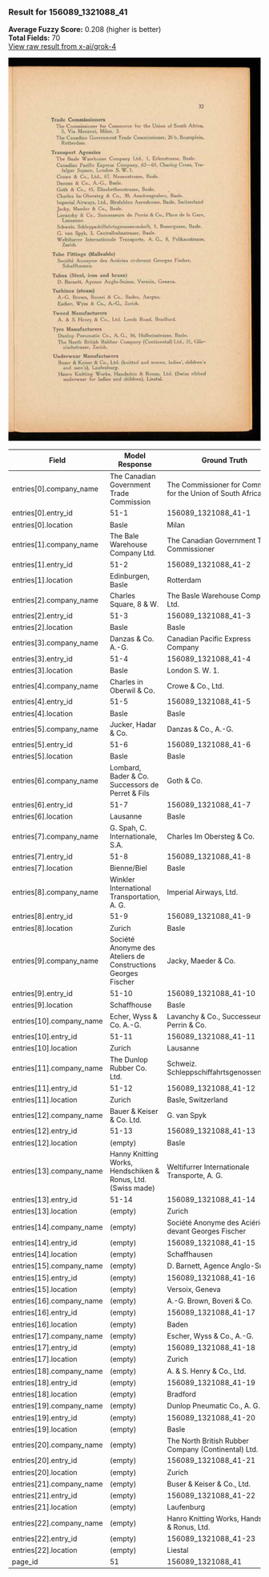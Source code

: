 ### Result for 156089_1321088_41
**Average Fuzzy Score:** 0.208 (higher is better)<br>
**Total Fields:** 70<br>
[View raw result from x-ai/grok-4](https://github.com/RISE-UNIBAS/humanities_data_benchmark/blob/main/results/2025-10-28/T0401/request_T0401_156089_1321088_41.json)

<img src="https://github.com/RISE-UNIBAS/humanities_data_benchmark/blob/main/benchmarks/company_lists/images/156089_1321088_41.jpg?raw=true" alt="156089_1321088_41" width="600px">

| Field | Model Response | Ground Truth | Fuzzy Score | Match |
|-------|----------------|--------------|-------------|-------|
| entries[0].company_name | The Canadian Government Trade Commission | The Commissioner for Commerce for the Union of South Africa | 0.384 | ❌ |
| entries[0].entry_id | 51-1 | 156089_1321088_41-1 | 0.348 | ❌ |
| entries[0].location | Basle | Milan | 0.200 | ❌ |
| entries[1].company_name | The Bale Warehouse Company Ltd. | The Canadian Government Trade Commissioner | 0.384 | ❌ |
| entries[1].entry_id | 51-2 | 156089_1321088_41-2 | 0.348 | ❌ |
| entries[1].location | Edinburgen, Basle | Rotterdam | 0.154 | ❌ |
| entries[2].company_name | Charles Square, 8 & W. | The Basle Warehouse Company Ltd. | 0.407 | ❌ |
| entries[2].entry_id | 51-3 | 156089_1321088_41-3 | 0.348 | ❌ |
| entries[2].location | Basle | Basle | 1.000 | ✅ |
| entries[3].company_name | Danzas & Co. A.-G. | Canadian Pacific Express Company | 0.280 | ❌ |
| entries[3].entry_id | 51-4 | 156089_1321088_41-4 | 0.348 | ❌ |
| entries[3].location | Basle | London S. W. 1. | 0.000 | ❌ |
| entries[4].company_name | Charles in Oberwil & Co. | Crowe & Co., Ltd. | 0.439 | ❌ |
| entries[4].entry_id | 51-5 | 156089_1321088_41-5 | 0.348 | ❌ |
| entries[4].location | Basle | Basle | 1.000 | ✅ |
| entries[5].company_name | Jucker, Hadar & Co. | Danzas & Co., A.-G. | 0.421 | ❌ |
| entries[5].entry_id | 51-6 | 156089_1321088_41-6 | 0.348 | ❌ |
| entries[5].location | Basle | Basle | 1.000 | ✅ |
| entries[6].company_name | Lombard, Bader & Co. Successors de Perret & Fils | Goth & Co. | 0.241 | ❌ |
| entries[6].entry_id | 51-7 | 156089_1321088_41-7 | 0.348 | ❌ |
| entries[6].location | Lausanne | Basle | 0.462 | ❌ |
| entries[7].company_name | G. Spah, C. Internationale, S.A. | Charles Im Obersteg & Co. | 0.316 | ❌ |
| entries[7].entry_id | 51-8 | 156089_1321088_41-8 | 0.348 | ❌ |
| entries[7].location | Bienne/Biel | Basle | 0.250 | ❌ |
| entries[8].company_name | Winkler International Transportation, A. G. | Imperial Airways, Ltd. | 0.400 | ❌ |
| entries[8].entry_id | 51-9 | 156089_1321088_41-9 | 0.348 | ❌ |
| entries[8].location | Zurich | Basle | 0.000 | ❌ |
| entries[9].company_name | Société Anonyme des Ateliers de Constructions Georges Fischer | Jacky, Maeder & Co. | 0.250 | ❌ |
| entries[9].entry_id | 51-10 | 156089_1321088_41-10 | 0.400 | ❌ |
| entries[9].location | Schaffhouse | Basle | 0.375 | ❌ |
| entries[10].company_name | Echer, Wyss & Co. A.-G. | Lavanchy & Co., Successeurs de Perrin & Co. | 0.364 | ❌ |
| entries[10].entry_id | 51-11 | 156089_1321088_41-11 | 0.400 | ❌ |
| entries[10].location | Zurich | Lausanne | 0.143 | ❌ |
| entries[11].company_name | The Dunlop Rubber Co. Ltd. | Schweiz. Schleppschiffahrtsgenossenschaft | 0.239 | ❌ |
| entries[11].entry_id | 51-12 | 156089_1321088_41-12 | 0.400 | ❌ |
| entries[11].location | Zurich | Basle, Switzerland | 0.083 | ❌ |
| entries[12].company_name | Bauer & Keiser & Co. Ltd. | G. van Spyk | 0.111 | ❌ |
| entries[12].entry_id | 51-13 | 156089_1321088_41-13 | 0.400 | ❌ |
| entries[12].location | (empty) | Basle | 0.000 | ❌ |
| entries[13].company_name | Hanny Knitting Works, Hendschiken & Ronus, Ltd. (Swiss made) | Weltifurrer Internationale Transporte, A. G. | 0.288 | ❌ |
| entries[13].entry_id | 51-14 | 156089_1321088_41-14 | 0.400 | ❌ |
| entries[13].location | (empty) | Zurich | 0.000 | ❌ |
| entries[14].company_name | (empty) | Société Anonyme des Aciéries ci-devant Georges Fischer | 0.000 | ❌ |
| entries[14].entry_id | (empty) | 156089_1321088_41-15 | 0.000 | ❌ |
| entries[14].location | (empty) | Schaffhausen | 0.000 | ❌ |
| entries[15].company_name | (empty) | D. Barnett, Agence Anglo-Suisse | 0.000 | ❌ |
| entries[15].entry_id | (empty) | 156089_1321088_41-16 | 0.000 | ❌ |
| entries[15].location | (empty) | Versoix, Geneva | 0.000 | ❌ |
| entries[16].company_name | (empty) | A.-G. Brown, Boveri & Co. | 0.000 | ❌ |
| entries[16].entry_id | (empty) | 156089_1321088_41-17 | 0.000 | ❌ |
| entries[16].location | (empty) | Baden | 0.000 | ❌ |
| entries[17].company_name | (empty) | Escher, Wyss & Co., A.-G. | 0.000 | ❌ |
| entries[17].entry_id | (empty) | 156089_1321088_41-18 | 0.000 | ❌ |
| entries[17].location | (empty) | Zurich | 0.000 | ❌ |
| entries[18].company_name | (empty) | A. & S. Henry & Co., Ltd. | 0.000 | ❌ |
| entries[18].entry_id | (empty) | 156089_1321088_41-19 | 0.000 | ❌ |
| entries[18].location | (empty) | Bradford | 0.000 | ❌ |
| entries[19].company_name | (empty) | Dunlop Pneumatic Co., A. G. | 0.000 | ❌ |
| entries[19].entry_id | (empty) | 156089_1321088_41-20 | 0.000 | ❌ |
| entries[19].location | (empty) | Basle | 0.000 | ❌ |
| entries[20].company_name | (empty) | The North British Rubber Company (Continental) Ltd. | 0.000 | ❌ |
| entries[20].entry_id | (empty) | 156089_1321088_41-21 | 0.000 | ❌ |
| entries[20].location | (empty) | Zurich | 0.000 | ❌ |
| entries[21].company_name | (empty) | Buser & Keiser & Co., Ltd. | 0.000 | ❌ |
| entries[21].entry_id | (empty) | 156089_1321088_41-22 | 0.000 | ❌ |
| entries[21].location | (empty) | Laufenburg | 0.000 | ❌ |
| entries[22].company_name | (empty) | Hanro Knitting Works, Handschin & Ronus, Ltd. | 0.000 | ❌ |
| entries[22].entry_id | (empty) | 156089_1321088_41-23 | 0.000 | ❌ |
| entries[22].location | (empty) | Liestal | 0.000 | ❌ |
| page_id | 51 | 156089_1321088_41 | 0.211 | ❌ |
